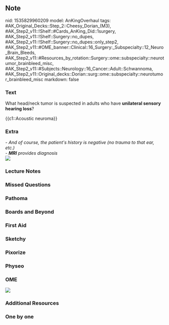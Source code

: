 ## Note
nid: 1535829960209
model: AnKingOverhaul
tags: #AK_Original_Decks::Step_2::Cheesy_Dorian_(M3), #AK_Step2_v11::!Shelf::#Cards_AnKing_Did::1surgery, #AK_Step2_v11::!Shelf::Surgery::no_dupes, #AK_Step2_v11::!Shelf::Surgery::no_dupes::only_step2, #AK_Step2_v11::#OME_banner::Clinical::16_Surgery:_Subspecialty::12_Neuro_Brain_Bleeds, #AK_Step2_v11::#Resources_by_rotation::Surgery::ome::subspecialty::neurotumor_brainbleed_misc, #AK_Step2_v11::#Subjects::Neurology::16_Cancer::Adult::Schwannoma, #AK_Step2_v11::Original_decks::Dorian::surg::ome::subspecialty::neurotumor_brainbleed_misc
markdown: false

### Text
What head/neck tumor is suspected in adults who have <b>unilateral
sensory hearing loss</b>?
<div>
  {{c1::Acoustic neuroma}}
</div>

### Extra
<div>
  <i>- And of course, the patient's history is negative (no trauma
  to that ear, etc.)</i>
</div>
<div>
  <div>
    <i>- <b>MRI</b> provides diagnosis</i>
  </div>
</div><img src="paste-64153926500353.jpg">

### Lecture Notes


### Missed Questions


### Pathoma


### Boards and Beyond


### First Aid


### Sketchy


### Pixorize


### Physeo


### OME
<div class="ome-widget">
  <a href=
  "https://onlinemeded.org/spa/surgery-subspecialty/neuro-brain-bleeds/acquire?ref=anki">
  <img src="_OME_AnkiFlashcards_Lesson_4.png"></a>
</div>

### Additional Resources


### One by one

